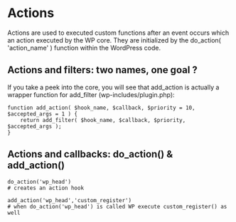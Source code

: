 # Actions

Actions are used to executed custom functions after an event occurs which an action executed by the WP core. They are initialized by the do_action( 'action_name' ) function within the WordPress code.

## Actions and filters: two names, one goal ?

If you take a peek into the core, you will see that add_action is actually a wrapper function for add_filter (wp-includes/plugin.php):

```
function add_action( $hook_name, $callback, $priority = 10, $accepted_args = 1 ) {
	return add_filter( $hook_name, $callback, $priority, $accepted_args );
}
```

## Actions and callbacks: do_action() & add_action()

```
do_action('wp_head')
# creates an action hook

add_action('wp_head','custom_register')
# when do_action('wp_head') is called WP execute custom_register() as well
```
